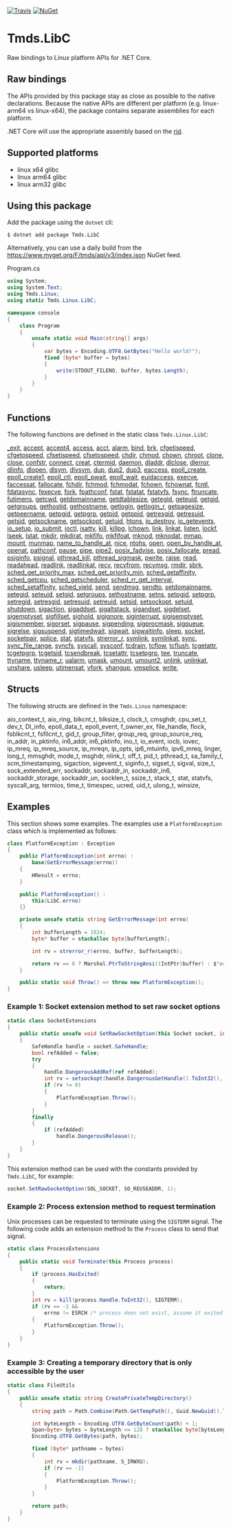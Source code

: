 [![Travis](https://api.travis-ci.org/tmds/Tmds.LibC.svg?branch=master)](https://travis-ci.org/tmds/Tmds.LibC)
[![NuGet](https://img.shields.io/nuget/v/Tmds.LibC.svg)](https://www.nuget.org/packages/Tmds.LibC)
# Tmds.LibC

Raw bindings to Linux platform APIs for .NET Core.

## Raw bindings

The APIs provided by this package stay as close as possible to the native declarations.
Because the native APIs are different per platform (e.g. linux-arm64 vs linux-x64), the package contains separate assemblies for each platform.

.NET Core will use the appropriate assembly based on the [rid](https://docs.microsoft.com/en-us/dotnet/core/rid-catalog).

## Supported platforms

* linux x64 glibc
* linux arm64 glibc
* linux arm32 glibc

## Using this package

Add the package using the `dotnet` cli:
```
$ dotnet add package Tmds.LibC
```

Alternatively, you can use a daily build from the https://www.myget.org/F/tmds/api/v3/index.json NuGet feed.

Program.cs

```cs
using System;
using System.Text;
using Tmds.Linux;
using static Tmds.Linux.LibC;

namespace console
{
    class Program
    {
        unsafe static void Main(string[] args)
        {
            var bytes = Encoding.UTF8.GetBytes("Hello world!");
            fixed (byte* buffer = bytes)
            {
                write(STDOUT_FILENO, buffer, bytes.Length);
            }
        }
    }
}
```

## Functions

The following functions are defined in the static class `Tmds.Linux.LibC`:

[_exit](http://man7.org/linux/man-pages/man2/_exit.2.html),
[accept](http://man7.org/linux/man-pages/man2/accept.2.html),
[accept4](http://man7.org/linux/man-pages/man2/accept4.2.html),
[access](http://man7.org/linux/man-pages/man2/access.2.html),
[acct](http://man7.org/linux/man-pages/man2/acct.2.html),
[alarm](http://man7.org/linux/man-pages/man2/alarm.2.html),
[bind](http://man7.org/linux/man-pages/man2/bind.2.html),
[brk](http://man7.org/linux/man-pages/man2/brk.2.html),
[cfgetispeed](http://man7.org/linux/man-pages/man3/cfgetispeed.3.html),
[cfgetospeed](http://man7.org/linux/man-pages/man3/cfgetospeed.3.html),
[cfsetispeed](http://man7.org/linux/man-pages/man3/cfsetispeed.3.html),
[cfsetospeed](http://man7.org/linux/man-pages/man3/cfsetospeed.3.html),
[chdir](http://man7.org/linux/man-pages/man2/chdir.2.html),
[chmod](http://man7.org/linux/man-pages/man2/chmod.2.html),
[chown](http://man7.org/linux/man-pages/man2/chown.2.html),
[chroot](http://man7.org/linux/man-pages/man2/chroot.2.html),
[clone](http://man7.org/linux/man-pages/man2/clone.2.html),
[close](http://man7.org/linux/man-pages/man2/close.2.html),
[confstr](http://man7.org/linux/man-pages/man3/confstr.3.html),
[connect](http://man7.org/linux/man-pages/man2/connect.2.html),
[creat](http://man7.org/linux/man-pages/man2/creat.2.html),
[ctermid](http://man7.org/linux/man-pages/man3/ctermid.3.html),
[daemon](http://man7.org/linux/man-pages/man3/daemon.3.html),
[dladdr](http://man7.org/linux/man-pages/man3/dladdr.3.html),
[dlclose](http://man7.org/linux/man-pages/man3/dlclose.3.html),
[dlerror](http://man7.org/linux/man-pages/man3/dlerror.3.html),
[dlinfo](http://man7.org/linux/man-pages/man3/dlinfo.3.html),
[dlopen](http://man7.org/linux/man-pages/man3/dlopen.3.html),
[dlsym](http://man7.org/linux/man-pages/man3/dlsym.3.html),
[dlvsym](http://man7.org/linux/man-pages/man3/dlvsym.3.html),
[dup](http://man7.org/linux/man-pages/man2/dup.2.html),
[dup2](http://man7.org/linux/man-pages/man2/dup2.2.html),
[dup3](http://man7.org/linux/man-pages/man2/dup3.2.html),
[eaccess](http://man7.org/linux/man-pages/man3/eaccess.3.html),
[epoll_create](http://man7.org/linux/man-pages/man2/epoll_create.2.html),
[epoll_create1](http://man7.org/linux/man-pages/man2/epoll_create1.2.html),
[epoll_ctl](http://man7.org/linux/man-pages/man2/epoll_ctl.2.html),
[epoll_pwait](http://man7.org/linux/man-pages/man2/epoll_pwait.2.html),
[epoll_wait](http://man7.org/linux/man-pages/man2/epoll_wait.2.html),
[euidaccess](http://man7.org/linux/man-pages/man3/euidaccess.3.html),
[execve](http://man7.org/linux/man-pages/man2/execve.2.html),
[faccessat](http://man7.org/linux/man-pages/man2/faccessat.2.html),
[fallocate](http://man7.org/linux/man-pages/man2/fallocate.2.html),
[fchdir](http://man7.org/linux/man-pages/man2/fchdir.2.html),
[fchmod](http://man7.org/linux/man-pages/man2/fchmod.2.html),
[fchmodat](http://man7.org/linux/man-pages/man2/fchmodat.2.html),
[fchown](http://man7.org/linux/man-pages/man2/fchown.2.html),
[fchownat](http://man7.org/linux/man-pages/man2/fchownat.2.html),
[fcntl](http://man7.org/linux/man-pages/man2/fcntl.2.html),
[fdatasync](http://man7.org/linux/man-pages/man2/fdatasync.2.html),
[fexecve](http://man7.org/linux/man-pages/man3/fexecve.3.html),
[fork](http://man7.org/linux/man-pages/man2/fork.2.html),
[fpathconf](http://man7.org/linux/man-pages/man3/fpathconf.3.html),
[fstat](http://man7.org/linux/man-pages/man2/fstat.2.html),
[fstatat](http://man7.org/linux/man-pages/man2/fstatat.2.html),
[fstatvfs](http://man7.org/linux/man-pages/man3/fstatvfs.3.html),
[fsync](http://man7.org/linux/man-pages/man2/fsync.2.html),
[ftruncate](http://man7.org/linux/man-pages/man2/ftruncate.2.html),
[futimens](http://man7.org/linux/man-pages/man3/futimens.3.html),
[getcwd](http://man7.org/linux/man-pages/man3/getcwd.3.html),
[getdomainname](http://man7.org/linux/man-pages/man2/getdomainname.2.html),
[getdtablesize](http://man7.org/linux/man-pages/man3/getdtablesize.3.html),
[getegid](http://man7.org/linux/man-pages/man2/getegid.2.html),
[geteuid](http://man7.org/linux/man-pages/man2/geteuid.2.html),
[getgid](http://man7.org/linux/man-pages/man2/getgid.2.html),
[getgroups](http://man7.org/linux/man-pages/man2/getgroups.2.html),
[gethostid](http://man7.org/linux/man-pages/man3/gethostid.3.html),
[gethostname](http://man7.org/linux/man-pages/man2/gethostname.2.html),
[getlogin](http://man7.org/linux/man-pages/man3/getlogin.3.html),
[getlogin_r](http://man7.org/linux/man-pages/man3/getlogin_r.3.html),
[getpagesize](http://man7.org/linux/man-pages/man2/getpagesize.2.html),
[getpeername](http://man7.org/linux/man-pages/man2/getpeername.2.html),
[getpgid](http://man7.org/linux/man-pages/man2/getpgid.2.html),
[getpgrp](http://man7.org/linux/man-pages/man2/getpgrp.2.html),
[getpid](http://man7.org/linux/man-pages/man2/getpid.2.html),
[getppid](http://man7.org/linux/man-pages/man2/getppid.2.html),
[getresgid](http://man7.org/linux/man-pages/man2/getresgid.2.html),
[getresuid](http://man7.org/linux/man-pages/man2/getresuid.2.html),
[getsid](http://man7.org/linux/man-pages/man2/getsid.2.html),
[getsockname](http://man7.org/linux/man-pages/man2/getsockname.2.html),
[getsockopt](http://man7.org/linux/man-pages/man2/getsockopt.2.html),
[getuid](http://man7.org/linux/man-pages/man2/getuid.2.html),
[htons](http://man7.org/linux/man-pages/man3/htons.3.html),
[io_destroy](http://man7.org/linux/man-pages/man2/io_destroy.2.html),
[io_getevents](http://man7.org/linux/man-pages/man2/io_getevents.2.html),
[io_setup](http://man7.org/linux/man-pages/man2/io_setup.2.html),
[io_submit](http://man7.org/linux/man-pages/man2/io_submit.2.html),
[ioctl](http://man7.org/linux/man-pages/man2/ioctl.2.html),
[isatty](http://man7.org/linux/man-pages/man3/isatty.3.html),
[kill](http://man7.org/linux/man-pages/man2/kill.2.html),
[killpg](http://man7.org/linux/man-pages/man3/killpg.3.html),
[lchown](http://man7.org/linux/man-pages/man2/lchown.2.html),
[link](http://man7.org/linux/man-pages/man2/link.2.html),
[linkat](http://man7.org/linux/man-pages/man2/linkat.2.html),
[listen](http://man7.org/linux/man-pages/man2/listen.2.html),
[lockf](http://man7.org/linux/man-pages/man3/lockf.3.html),
[lseek](http://man7.org/linux/man-pages/man2/lseek.2.html),
[lstat](http://man7.org/linux/man-pages/man2/lstat.2.html),
[mkdir](http://man7.org/linux/man-pages/man2/mkdir.2.html),
[mkdirat](http://man7.org/linux/man-pages/man2/mkdirat.2.html),
[mkfifo](http://man7.org/linux/man-pages/man3/mkfifo.3.html),
[mkfifoat](http://man7.org/linux/man-pages/man3/mkfifoat.3.html),
[mknod](http://man7.org/linux/man-pages/man2/mknod.2.html),
[mknodat](http://man7.org/linux/man-pages/man2/mknodat.2.html),
[mmap](http://man7.org/linux/man-pages/man2/mmap.2.html),
[mount](http://man7.org/linux/man-pages/man2/mount.2.html),
[munmap](http://man7.org/linux/man-pages/man2/munmap.2.html),
[name_to_handle_at](http://man7.org/linux/man-pages/man2/name_to_handle_at.2.html),
[nice](http://man7.org/linux/man-pages/man2/nice.2.html),
[ntohs](http://man7.org/linux/man-pages/man3/ntohs.3.html),
[open](http://man7.org/linux/man-pages/man2/open.2.html),
[open_by_handle_at](http://man7.org/linux/man-pages/man2/open_by_handle_at.2.html),
[openat](http://man7.org/linux/man-pages/man2/openat.2.html),
[pathconf](http://man7.org/linux/man-pages/man3/pathconf.3.html),
[pause](http://man7.org/linux/man-pages/man2/pause.2.html),
[pipe](http://man7.org/linux/man-pages/man2/pipe.2.html),
[pipe2](http://man7.org/linux/man-pages/man2/pipe2.2.html),
[posix_fadvise](http://man7.org/linux/man-pages/man2/posix_fadvise.2.html),
[posix_fallocate](http://man7.org/linux/man-pages/man3/posix_fallocate.3.html),
[pread](http://man7.org/linux/man-pages/man2/pread.2.html),
[psiginfo](http://man7.org/linux/man-pages/man3/psiginfo.3.html),
[psignal](http://man7.org/linux/man-pages/man3/psignal.3.html),
[pthread_kill](http://man7.org/linux/man-pages/man3/pthread_kill.3.html),
[pthread_sigmask](http://man7.org/linux/man-pages/man3/pthread_sigmask.3.html),
[pwrite](http://man7.org/linux/man-pages/man2/pwrite.2.html),
[raise](http://man7.org/linux/man-pages/man3/raise.3.html),
[read](http://man7.org/linux/man-pages/man2/read.2.html),
[readahead](http://man7.org/linux/man-pages/man2/readahead.2.html),
[readlink](http://man7.org/linux/man-pages/man2/readlink.2.html),
[readlinkat](http://man7.org/linux/man-pages/man2/readlinkat.2.html),
[recv](http://man7.org/linux/man-pages/man2/recv.2.html),
[recvfrom](http://man7.org/linux/man-pages/man2/recvfrom.2.html),
[recvmsg](http://man7.org/linux/man-pages/man2/recvmsg.2.html),
[rmdir](http://man7.org/linux/man-pages/man2/rmdir.2.html),
[sbrk](http://man7.org/linux/man-pages/man2/sbrk.2.html),
[sched_get_priority_max](http://man7.org/linux/man-pages/man2/sched_get_priority_max.2.html),
[sched_get_priority_min](http://man7.org/linux/man-pages/man2/sched_get_priority_min.2.html),
[sched_getaffinity](http://man7.org/linux/man-pages/man2/sched_getaffinity.2.html),
[sched_getcpu](http://man7.org/linux/man-pages/man3/sched_getcpu.3.html),
[sched_getscheduler](http://man7.org/linux/man-pages/man2/sched_getscheduler.2.html),
[sched_rr_get_interval](http://man7.org/linux/man-pages/man2/sched_rr_get_interval.2.html),
[sched_setaffinity](http://man7.org/linux/man-pages/man2/sched_setaffinity.2.html),
[sched_yield](http://man7.org/linux/man-pages/man2/sched_yield.2.html),
[send](http://man7.org/linux/man-pages/man2/send.2.html),
[sendmsg](http://man7.org/linux/man-pages/man2/sendmsg.2.html),
[sendto](http://man7.org/linux/man-pages/man2/sendto.2.html),
[setdomainname](http://man7.org/linux/man-pages/man2/setdomainname.2.html),
[setegid](http://man7.org/linux/man-pages/man2/setegid.2.html),
[seteuid](http://man7.org/linux/man-pages/man2/seteuid.2.html),
[setgid](http://man7.org/linux/man-pages/man2/setgid.2.html),
[setgroups](http://man7.org/linux/man-pages/man2/setgroups.2.html),
[sethostname](http://man7.org/linux/man-pages/man2/sethostname.2.html),
[setns](http://man7.org/linux/man-pages/man2/setns.2.html),
[setpgid](http://man7.org/linux/man-pages/man2/setpgid.2.html),
[setpgrp](http://man7.org/linux/man-pages/man2/setpgrp.2.html),
[setregid](http://man7.org/linux/man-pages/man2/setregid.2.html),
[setresgid](http://man7.org/linux/man-pages/man2/setresgid.2.html),
[setresuid](http://man7.org/linux/man-pages/man2/setresuid.2.html),
[setreuid](http://man7.org/linux/man-pages/man2/setreuid.2.html),
[setsid](http://man7.org/linux/man-pages/man2/setsid.2.html),
[setsockopt](http://man7.org/linux/man-pages/man2/setsockopt.2.html),
[setuid](http://man7.org/linux/man-pages/man2/setuid.2.html),
[shutdown](http://man7.org/linux/man-pages/man2/shutdown.2.html),
[sigaction](http://man7.org/linux/man-pages/man2/sigaction.2.html),
[sigaddset](http://man7.org/linux/man-pages/man3/sigaddset.3.html),
[sigaltstack](http://man7.org/linux/man-pages/man2/sigaltstack.2.html),
[sigandset](http://man7.org/linux/man-pages/man3/sigandset.3.html),
[sigdelset](http://man7.org/linux/man-pages/man3/sigdelset.3.html),
[sigemptyset](http://man7.org/linux/man-pages/man3/sigemptyset.3.html),
[sigfillset](http://man7.org/linux/man-pages/man3/sigfillset.3.html),
[sighold](http://man7.org/linux/man-pages/man3/sighold.3.html),
[sigignore](http://man7.org/linux/man-pages/man3/sigignore.3.html),
[siginterrupt](http://man7.org/linux/man-pages/man3/siginterrupt.3.html),
[sigisemptyset](http://man7.org/linux/man-pages/man3/sigisemptyset.3.html),
[sigismember](http://man7.org/linux/man-pages/man3/sigismember.3.html),
[sigorset](http://man7.org/linux/man-pages/man3/sigorset.3.html),
[sigpause](http://man7.org/linux/man-pages/man3/sigpause.3.html),
[sigpending](http://man7.org/linux/man-pages/man2/sigpending.2.html),
[sigprocmask](http://man7.org/linux/man-pages/man2/sigprocmask.2.html),
[sigqueue](http://man7.org/linux/man-pages/man3/sigqueue.3.html),
[sigrelse](http://man7.org/linux/man-pages/man3/sigrelse.3.html),
[sigsuspend](http://man7.org/linux/man-pages/man2/sigsuspend.2.html),
[sigtimedwait](http://man7.org/linux/man-pages/man2/sigtimedwait.2.html),
[sigwait](http://man7.org/linux/man-pages/man3/sigwait.3.html),
[sigwaitinfo](http://man7.org/linux/man-pages/man2/sigwaitinfo.2.html),
[sleep](http://man7.org/linux/man-pages/man3/sleep.3.html),
[socket](http://man7.org/linux/man-pages/man2/socket.2.html),
[socketpair](http://man7.org/linux/man-pages/man2/socketpair.2.html),
[splice](http://man7.org/linux/man-pages/man2/splice.2.html),
[stat](http://man7.org/linux/man-pages/man2/stat.2.html),
[statvfs](http://man7.org/linux/man-pages/man3/statvfs.3.html),
[strerror_r](http://man7.org/linux/man-pages/man3/strerror_r.3.html),
[symlink](http://man7.org/linux/man-pages/man2/symlink.2.html),
[symlinkat](http://man7.org/linux/man-pages/man2/symlinkat.2.html),
[sync](http://man7.org/linux/man-pages/man2/sync.2.html),
[sync_file_range](http://man7.org/linux/man-pages/man2/sync_file_range.2.html),
[syncfs](http://man7.org/linux/man-pages/man2/syncfs.2.html),
[syscall](http://man7.org/linux/man-pages/man2/syscall.2.html),
[sysconf](http://man7.org/linux/man-pages/man3/sysconf.3.html),
[tcdrain](http://man7.org/linux/man-pages/man3/tcdrain.3.html),
[tcflow](http://man7.org/linux/man-pages/man3/tcflow.3.html),
[tcflush](http://man7.org/linux/man-pages/man3/tcflush.3.html),
[tcgetattr](http://man7.org/linux/man-pages/man3/tcgetattr.3.html),
[tcgetpgrp](http://man7.org/linux/man-pages/man3/tcgetpgrp.3.html),
[tcgetsid](http://man7.org/linux/man-pages/man3/tcgetsid.3.html),
[tcsendbreak](http://man7.org/linux/man-pages/man3/tcsendbreak.3.html),
[tcsetattr](http://man7.org/linux/man-pages/man3/tcsetattr.3.html),
[tcsetpgrp](http://man7.org/linux/man-pages/man3/tcsetpgrp.3.html),
[tee](http://man7.org/linux/man-pages/man2/tee.2.html),
[truncate](http://man7.org/linux/man-pages/man2/truncate.2.html),
[ttyname](http://man7.org/linux/man-pages/man3/ttyname.3.html),
[ttyname_r](http://man7.org/linux/man-pages/man3/ttyname_r.3.html),
[ualarm](http://man7.org/linux/man-pages/man3/ualarm.3.html),
[umask](http://man7.org/linux/man-pages/man2/umask.2.html),
[umount](http://man7.org/linux/man-pages/man2/umount.2.html),
[umount2](http://man7.org/linux/man-pages/man2/umount2.2.html),
[unlink](http://man7.org/linux/man-pages/man2/unlink.2.html),
[unlinkat](http://man7.org/linux/man-pages/man2/unlinkat.2.html),
[unshare](http://man7.org/linux/man-pages/man2/unshare.2.html),
[usleep](http://man7.org/linux/man-pages/man3/usleep.3.html),
[utimensat](http://man7.org/linux/man-pages/man2/utimensat.2.html),
[vfork](http://man7.org/linux/man-pages/man2/vfork.2.html),
[vhangup](http://man7.org/linux/man-pages/man2/vhangup.2.html),
[vmsplice](http://man7.org/linux/man-pages/man2/vmsplice.2.html),
[write](http://man7.org/linux/man-pages/man2/write.2.html),


## Structs

The following structs are defined in the `Tmds.Linux` namespace:

aio_context_t,
aio_ring,
blkcnt_t,
blksize_t,
clock_t,
cmsghdr,
cpu_set_t,
dev_t,
Dl_info,
epoll_data_t,
epoll_event,
f_owner_ex,
file_handle,
flock,
fsblkcnt_t,
fsfilcnt_t,
gid_t,
group_filter,
group_req,
group_source_req,
in_addr,
in_pktinfo,
in6_addr,
in6_pktinfo,
ino_t,
io_event,
iocb,
iovec,
ip_mreq,
ip_mreq_source,
ip_mreqn,
ip_opts,
ip6_mtuinfo,
ipv6_mreq,
linger,
long_t,
mmsghdr,
mode_t,
msghdr,
nlink_t,
off_t,
pid_t,
pthread_t,
sa_family_t,
scm_timestamping,
sigaction,
sigevent_t,
siginfo_t,
sigset_t,
sigval,
size_t,
sock_extended_err,
sockaddr,
sockaddr_in,
sockaddr_in6,
sockaddr_storage,
sockaddr_un,
socklen_t,
ssize_t,
stack_t,
stat,
statvfs,
syscall_arg,
termios,
time_t,
timespec,
ucred,
uid_t,
ulong_t,
winsize,


## Examples

This section shows some examples. The examples use a `PlatformException` class which is implemented as follows:

```c#
class PlatformException : Exception
{
    public PlatformException(int errno) :
        base(GetErrorMessage(errno))
    {
        HResult = errno;
    }

    public PlatformException() :
        this(LibC.errno)
    {}

    private unsafe static string GetErrorMessage(int errno)
    {
        int bufferLength = 1024;
        byte* buffer = stackalloc byte[bufferLength];

        int rv = strerror_r(errno, buffer, bufferLength);

        return rv == 0 ? Marshal.PtrToStringAnsi((IntPtr)buffer) : $"errno {errno}";
    }

    public static void Throw() => throw new PlatformException();
}
```

### Example 1: Socket extension method to set raw socket options

```c#
static class SocketExtensions
{
    public static unsafe void SetRawSocketOption(this Socket socket, int level, int optname, int optval)
    {
        SafeHandle handle = socket.SafeHandle;
        bool refAdded = false;
        try
        {
            handle.DangerousAddRef(ref refAdded);
            int rv = setsockopt(handle.DangerousGetHandle().ToInt32(), level, optname, &optval, sizeof(int));
            if (rv != 0)
            {
                PlatformException.Throw();
            }
        }
        finally
        {
            if (refAdded)
                handle.DangerousRelease();
        }
    }
}
```

This extension method can be used with the constants provided by `Tmds.LibC`, for example:
```c#
socket.SetRawSocketOption(SOL_SOCKET, SO_REUSEADDR, 1);
```

### Example 2: Process extension method to request termination

Unix processes can be requested to terminate using the `SIGTERM` signal. The following code adds an extension
method to the `Process` class to send that signal.

```c#
static class ProcessExtensions
{
    public static void Terminate(this Process process)
    {
        if (process.HasExited)
        {
            return;
        }
        int rv = kill(process.Handle.ToInt32(), SIGTERM);
        if (rv == -1 &&
            errno != ESRCH /* process does not exist, assume it exited */)
        {
            PlatformException.Throw();
        }
    }
}
```

### Example 3: Creating a temporary directory that is only accessible by the user

```c#
static class FileUtils
{
    public unsafe static string CreatePrivateTempDirectory()
    {
        string path = Path.Combine(Path.GetTempPath(), Guid.NewGuid().ToString());

        int byteLength = Encoding.UTF8.GetByteCount(path) + 1;
        Span<byte> bytes = byteLength <= 128 ? stackalloc byte[byteLength] : new byte[byteLength];
        Encoding.UTF8.GetBytes(path, bytes);

        fixed (byte* pathname = bytes)
        {
            int rv = mkdir(pathname, S_IRWXU);
            if (rv == -1)
            {
                PlatformException.Throw();
            }
        }

        return path;
    }
}
```
